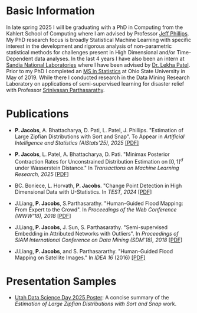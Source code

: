 # Basic Information

In late spring 2025 I will be graduating with a PhD in Computing from the Kahlert School of Computing where I am advised by Professor [Jeff Phillips](https://users.cs.utah.edu/~jeffp/). My PhD research focus is broadly Statistical Machine Learning with specific interest in the development and rigorous analysis of non-parametric statistical methods for challenges present in High Dimensional and/or Time-Dependent data analyses. In the last 4 years I have also been an intern at [Sandia National Laboratories](https://www.sandia.gov) where I have been advised by [Dr. Lekha Patel](https://www.sandia.gov/ccr/staff/lekha-patel/). Prior to my PhD I completed an [MS in Statistics](https://stat.osu.edu) at Ohio State University in May of 2019. While there I conducted research in the Data Mining Research Laboratory on applications of semi-supervised learning for disaster relief with Professor [Srinivasan Parthasarathy](https://scholar.google.com/citations?user=2mjUsP8AAAAJ&hl=en).

# Publications

* **P. Jacobs**, A. Bhattacharya, D. Pati, L. Patel, J. Phillips. "Estimation of Large Zipfian Distributions with Sort and Snap". To Appear in *Artificial Intelligence and Statistics (AIStats'25), 2025* [[PDF]](https://github.com/jacobs269/zipfianPaper/blob/main/paper.pdf)

* **P. Jacobs**, L. Patel, A. Bhattacharya, D. Pati. "Minimax Posterior Contraction Rates for Unconstrained Distribution Estimation on $[0, 1]^d$ under Wasserstein Distance." In *Transactions on Machine Learning Research, 2025* [[PDF]](https://openreview.net/pdf?id=UrSgGSTM2J)

* BC. Boniece, L. Horvath, **P. Jacobs**. "Change Point Detection in High Dimensional Data with U-Statistics. In *TEST, 2024* [[PDF]](https://arxiv.org/pdf/2207.08933)

* J.Liang, **P. Jacobs**, S.Parthasarathy. "Human-Guided Flood Mapping: From Expert to the Crowd". In *Proceedings of the Web Conference (WWW'18), 2018* [[PDF]](/assets/CHUG_FM.pdf)
<!--* [Click here to learn more about my specific contributions to this project]({{ site.baseurl }}{% post_url 2018-10-20-HUGFM %})-->

* J.Liang, **P. Jacobs**, J. Sun, S. Parthasarathy. "Semi-supervised Embedding in Attributed Networks with Outliers". In *Proceedings of SIAM International Conference on Data Mining (SDM'18), 2018* [[PDF]](https://arxiv.org/pdf/1703.08100.pdf)

* J.Liang, **P. Jacobs**, and S. Parthasararthy. "Human-Guided Flood Mapping on Satellite Images." In *IDEA 16* (2016) [[PDF]](http://poloclub.gatech.edu/idea2016/papers/p76-liang.pdf)

<!---
# Ideas

* [Project Idea 1]({{ site.baseurl }}{% post_url 2018-10-20-idea1 %})
* [Project Idea 2]({{ site.baseurl }}{% post_url 2018-10-21-idea2 %})
--->

# Presentation Samples

* [Utah Data Science Day 2025 Poster](https://github.com/jacobs269/jacobs269.github.io/blob/master/assets/dataScienceDayPoster2025-4.pdf): A concise summary of the *Estimation of Large Zipfian Distributions with Sort and Snap* work.

<!---
* [NFL Data Web Scraper]({{ site.baseurl }}{% post_url 2018-10-23-football %})
* [Bayesian Analysis of Salmon Data]({{ site.baseurl }}{% post_url 2018-10-20-bayes %})
--->
